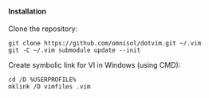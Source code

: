 #### Installation

Clone the repository:

    git clone https://github.com/omnisol/dotvim.git ~/.vim
    git -C ~/.vim submodule update --init

Create symbolic link for VI in Windows (using CMD):

    cd /D %USERPROFILE%
    mklink /D vimfiles .vim


